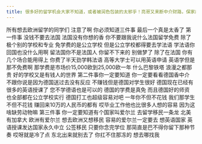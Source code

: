 ```yaml
---
title: 很多好的留学机会大家不知道，或者被润色包装的太邪乎！亮哥又来断中介财路，保家庭幸福！
---
```

所有想去欧洲留学的同学们
注意了啊
你必须知道三件事
最后一个真是太香了
第一件事
没钱不要去法国
法国没有你想的香
你不要跟我说什么法国留学免费
除了极个别的学校和专业
免学费的是公立学校
但是公立学校都得要去学法语
学法语你回国也没什么用啊
留法国你不是法国人
你留不下来的
别做梦了
除了在法国
你有几个场合能用得上
你费了半天劲学韩法语
高等大学士可以用英语申请
英语学但是那不免费啊
那学费是市场价15,000欧到25,000欧一年
什么巴黎铁塔
浪漫之都那贵
好的学校又是有钱人的世界
第二件事你一定要知道
你一定要看看德国香中介
不跟你说是因为德国送过去没有反应
不赚钱但是德国对学生很好
德国现在已经有很多的英语授课了
您不学德语也是可以的
德国的学费是真免
而且德国好的师资
也全部都在公立学校实行
德国打工也超级容易对吧
一年你不但不花钱
我们那学生不但不花钱
赚回来10万的人民币的都有
哎毕业工作他也比很多人想的容易
因为这啥缺劳动物嘛
第三件事
你一定要知道有个国家叫爱尔兰
去留学移民一条龙
北美有加拿大
欧洲有爱尔兰
想去欧洲又想移民
容易的爱尔兰一定要去
想英语国家
英语授课发达国家永久中立
公签移民
只要你念完学位
那简直是巴不得你留下那种节奏
哎呀就是冷了点
东北出来就别去了
你扛不住那冻的
想去哪找我
